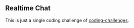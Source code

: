 ## Realtime Chat
This is just a single coding challenge of [coding-challenges](https://github.com/verityyt/coding-challenges).